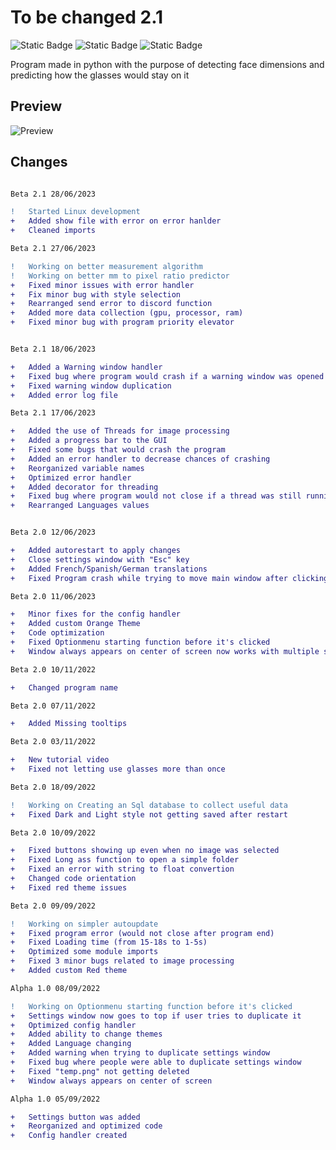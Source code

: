# To be changed 2.1
![Static Badge](https://img.shields.io/badge/Version-Beta%20v2.1-8ebff1?style=for-the-badge&logo=v)
![Static Badge](https://img.shields.io/badge/Language-python-3776ab?style=for-the-badge&logo=python)
![Static Badge](https://img.shields.io/badge/Made%20by-Ricardo%20Martins%20and%20Jo%C3%A3o%20Marcos-851ebc?style=for-the-badge)  
 

Program made in python with the purpose of detecting face dimensions and predicting how the glasses would stay on it 

## Preview

![Preview](https://i.imgur.com/ptDIh3F.png)


## Changes
```diff

Beta 2.1 28/06/2023

!   Started Linux development
+   Added show file with error on error hanlder
+   Cleaned imports

Beta 2.1 27/06/2023

!   Working on better measurement algorithm
!   Working on better mm to pixel ratio predictor 
+   Fixed minor issues with error handler
+   Fix minor bug with style selection
+   Rearranged send error to discord function
+   Added more data collection (gpu, processor, ram)
+   Fixed minor bug with program priority elevator


Beta 2.1 18/06/2023

+   Added a Warning window handler
+   Fixed bug where program would crash if a warning window was opened
+   Fixed warning window duplication
+   Added error log file

Beta 2.1 17/06/2023

+   Added the use of Threads for image processing
+   Added a progress bar to the GUI
+   Fixed some bugs that would crash the program
+   Added an error handler to decrease chances of crashing
+   Reorganized variable names
+   Optimized error handler
+   Added decorator for threading
+   Fixed bug where program would not close if a thread was still running
+   Rearranged Languages values


Beta 2.0 12/06/2023

+   Added autorestart to apply changes
+   Close settings window with "Esc" key
+   Added French/Spanish/German translations
+   Fixed Program crash while trying to move main window after clicking on about button

Beta 2.0 11/06/2023

+   Minor fixes for the config handler
+   Added custom Orange Theme
+   Code optimization
+   Fixed Optionmenu starting function before it's clicked
+   Window always appears on center of screen now works with multiple screens

Beta 2.0 10/11/2022

+   Changed program name

Beta 2.0 07/11/2022

+   Added Missing tooltips

Beta 2.0 03/11/2022

+   New tutorial video
+   Fixed not letting use glasses more than once

Beta 2.0 18/09/2022

!   Working on Creating an Sql database to collect useful data
+   Fixed Dark and Light style not getting saved after restart

Beta 2.0 10/09/2022

+   Fixed buttons showing up even when no image was selected
+   Fixed Long ass function to open a simple folder 
+   Fixed an error with string to float convertion
+   Changed code orientation
+   Fixed red theme issues

Beta 2.0 09/09/2022

!   Working on simpler autoupdate
+   Fixed program error (would not close after program end)
+   Fixed Loading time (from 15-18s to 1-5s)
+   Optimized some module imports
+   Fixed 3 minor bugs related to image processing
+   Added custom Red theme

Alpha 1.0 08/09/2022

!   Working on Optionmenu starting function before it's clicked
+   Settings window now goes to top if user tries to duplicate it
+   Optimized config handler
+   Added ability to change themes
+   Added Language changing
+   Added warning when trying to duplicate settings window
+   Fixed bug where people were able to duplicate settings window
+   Fixed "temp.png" not getting deleted  
+   Window always appears on center of screen

Alpha 1.0 05/09/2022

+   Settings button was added
+   Reorganized and optimized code
+   Config handler created
```
